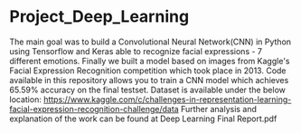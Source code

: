 # Project_Deep_Learning
The main goal was to build a Convolutional Neural Network(CNN) in Python using Tensorflow and Keras able to recognize facial expressions - 7 different emotions. 
Finally we built a model based on images from Kaggle's Facial Expression Recognition competition which took place in 2013. 
Code available in this repository allows you to train a CNN model which achieves 65.59% accuracy on the final testset.
Dataset is available under the below location:
https://www.kaggle.com/c/challenges-in-representation-learning-facial-expression-recognition-challenge/data
Further analysis and explanation of the work can be found at Deep Learning Final Report.pdf
